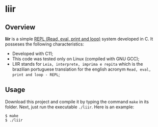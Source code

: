 # liir

## Overview

**liir** is a simple [REPL (Read, eval, print and loop)](https://en.wikipedia.org/wiki/Read%E2%80%93eval%E2%80%93print_loop) system developed in C. It posseses the following characteristics:

- Developed with C11;
- This code was tested only on Linux (compiled with GNU GCC);
- LIIR stands for `Leia, interprete, imprima e repita` which is the brazilian portuguese translation for the english acronym `Read, eval, print and loop - REPL`;

## Usage

Download this project and compile it by typing the command `make` in its folder. Next, just run the executable `./liir`. Here is an example:

```console
$ make
$ ./liir
```